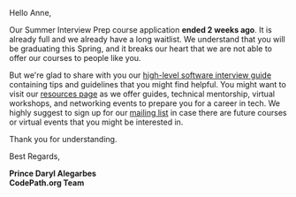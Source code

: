 Hello Anne,

Our Summer Interview Prep course application **ended 2 weeks ago**. It is already full and we already have a long waitlist.
We understand that you will be graduating this Spring, and it breaks our heart that we are not able to offer our courses to people like you.

But we're glad to share with you our [high-level software interview guide](https://hackmd.io/@nesquena/HJN9k17sm?type=view) containing tips and guidelines that you might find helpful.
You might want to visit our [resources page](https://codepath.org/career) as we offer guides, technical mentorship, virtual workshops, and networking events to prepare you for a career in tech. 
We highly suggest to sign up for our [mailing list](https://share.hsforms.com/1eg_EOoQpR4ObU4s8fUES2Q36gst) in case there are future courses or virtual events that you might be interested in.


Thank you for understanding.

Best Regards,

**Prince Daryl Alegarbes**<br>
**CodePath.org Team**
